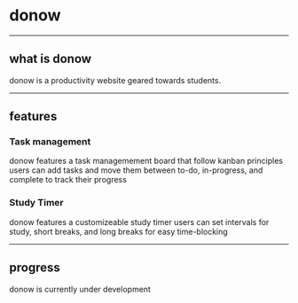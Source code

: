 # donow
---
## what is donow
donow is a productivity website geared towards students.

---
## features
### Task management
donow features a task managemement board that follow kanban principles
users can add tasks and move them between to-do, in-progress, and complete to track their progress
### Study Timer
donow features a customizeable study timer 
users can set intervals for study, short breaks, and long breaks for easy time-blocking

---
## progress
donow is currently under development
